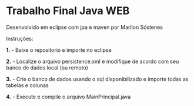 # Trabalho Final Java WEB

Desenvolvido em eclipse com jpa e maven por Marllon Sóstenes

Instruções:

**1.** - Baixe o repositorio e importe no eclipse

**2.** - Localize o arquivo persistence.xml e modifique de acordo com seu banco de dados local (ou remoto)

**3.** - Crie o banco de dados usando o sql disponibilizado e importe todas as tabelas e colunas

**4.** - Execute e compile o arquivo MainPrincipal.java
